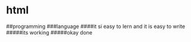 # html
##programming
###language
####it si easy to lern and it is easy to write
#####its working
#####okay done
